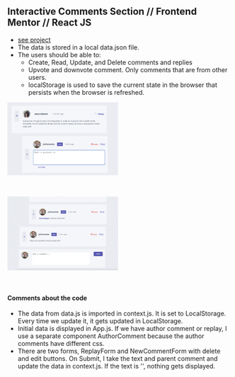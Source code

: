 ## Interactive Comments Section // Frontend Mentor // React JS

- [see project](https://sweta-interactive-comments-section-fm.netlify.app)
- The data is stored in a local data.json file.
- The users should be able to:
  - Create, Read, Update, and Delete comments and replies
  - Upvote and downvote comment. Only comments that are from other users.
  - localStorage is used to save the current state in the browser that persists when the browser is refreshed.

<p align-items: center>
    <img src='./readme-images/Screenshot-comments-01.png' width='250'>
</p>
<br/>
<p align-items: center>
    <img src='./readme-images/Screenshot-comments-02.png' width='250'>
</p>
<br/>

#### Comments about the code

- The data from data.js is imported in context.js. It is set to LocalStorage. Every time we update it, it gets updated in LocalStorage.
- Initial data is displayed in App.js. If we have author comment or replay, I use a separate component AuthorComment because the author comments have different css.
- There are two forms, ReplayForm and NewCommentForm with delete and edit buttons. On Submit, I take the text and parent comment and update the data in context.js. If the text is '', nothing gets displayed.
